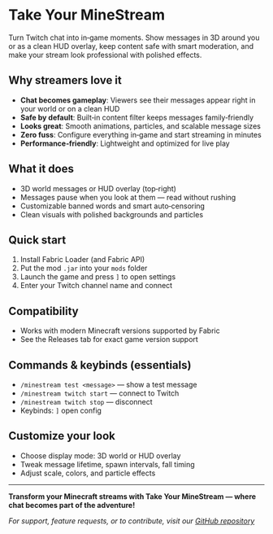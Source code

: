 # Take Your MineStream

Turn Twitch chat into in‑game moments. Show messages in 3D around you or as a clean HUD overlay, keep content safe with smart moderation, and make your stream look professional with polished effects.

## Why streamers love it

- **Chat becomes gameplay**: Viewers see their messages appear right in your world or on a clean HUD
- **Safe by default**: Built‑in content filter keeps messages family‑friendly
- **Looks great**: Smooth animations, particles, and scalable message sizes
- **Zero fuss**: Configure everything in‑game and start streaming in minutes
- **Performance‑friendly**: Lightweight and optimized for live play

## What it does

- 3D world messages or HUD overlay (top‑right)
- Messages pause when you look at them — read without rushing
- Customizable banned words and smart auto‑censoring
- Clean visuals with polished backgrounds and particles

## Quick start

1. Install Fabric Loader (and Fabric API)
2. Put the mod `.jar` into your `mods` folder
3. Launch the game and press `]` to open settings
4. Enter your Twitch channel name and connect

## Compatibility

- Works with modern Minecraft versions supported by Fabric
- See the Releases tab for exact game version support

## Commands & keybinds (essentials)

- `/minestream test <message>` — show a test message
- `/minestream twitch start` — connect to Twitch
- `/minestream twitch stop` — disconnect
- Keybinds: `]` open config

## Customize your look

- Choose display mode: 3D world or HUD overlay
- Tweak message lifetime, spawn intervals, fall timing
- Adjust scale, colors, and particle effects

---

**Transform your Minecraft streams with Take Your MineStream — where chat becomes part of the adventure!**

_For support, feature requests, or to contribute, visit our [GitHub repository](https://github.com/ijustseen/take-your-minestream-template-1.21.7)_
